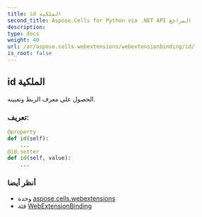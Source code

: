 ```yaml
---
title: id الملكية
second_title: Aspose.Cells for Python via .NET API المراجع
description:
type: docs
weight: 40
url: /ar/aspose.cells.webextensions/webextensionbinding/id/
is_root: false
---
```

##  id الملكية

الحصول على معرف الربط وتعيينه.
###  تعريف:
```python
@property
def id(self):
    ...
@id.setter
def id(self, value):
    ...
```

###  أنظر أيضا
* وحدة [aspose.cells.webextensions](../../)
* فئة [WebExtensionBinding](/cells/python-net/ar/aspose.cells.webextensions/webextensionbinding)
